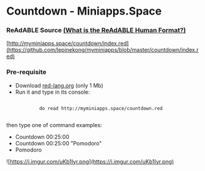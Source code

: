
# Countdown - Miniapps.Space


### ReAdABLE Source [(What is the ReAdABLE Human Format?)](http://readablehumanformat.com)

[http://myminiapps.space/countdown/index.red](https://github.com/lepinekong/myminiapps/blob/master/countdown/index.red)


### Pre-requisite


- Download [red-lang.org](http://red-lang.org) (only 1 Mb)
- Run it and type in its console: 



```

            do read http://myminiapps.space/countdown.red
        
```


then type one of command examples:
- Countdown 00:25:00
- Countdown 00:25:00 "Pomodoro"
- Pomodoro

![https://i.imgur.com/uKb1Iyr.png](https://i.imgur.com/uKb1Iyr.png)
                    
